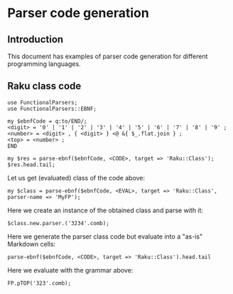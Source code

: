 # Parser code generation

## Introduction

This document has examples of parser code generation for different programming languages. 

## Raku class code

```perl6
use FunctionalParsers;
use FunctionalParsers::EBNF;

my $ebnfCode = q:to/END/;
<digit> = '0' | '1' | '2' | '3' | '4' | '5' | '6' | '7' | '8' | '9' ;
<number> = <digit> , { <digit> } <@ &{ $_.flat.join } ;
<top> = <number> ;
END

my $res = parse-ebnf($ebnfCode, <CODE>, target => 'Raku::Class');
$res.head.tail;
````

Let us get (evaluated) class of the code above:

```perl6
my $class = parse-ebnf($ebnfCode, <EVAL>, target => 'Raku::Class', parser-name => 'MyFP');
```

Here we create an instance of the obtained class and parse with it:

```perl6
$class.new.parser.('3234'.comb);
```

Here we generate the parser class code but evaluate into a "as-is" Markdown cells:

```perl6, result=asis, output-prompt=NONE, output-lang=perl6
parse-ebnf($ebnfCode, <CODE>, target => 'Raku::Class').head.tail
```

Here we evaluate with the grammar above:

```perl6
FP.pTOP('323'.comb);
```